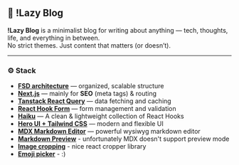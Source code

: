 ## 📝 !Lazy Blog

**!Lazy Blog** is a minimalist blog for writing about anything — tech, thoughts, life, and everything in between.  
No strict themes. Just content that matters (or doesn’t).

---

### ⚙️ Stack

- [**FSD architecture**](https://feature-sliced.github.io/documentation) — organized, scalable structure
- [**Next.js**](https://nextjs.org) — mainly for **SEO** (meta tags) & routing
- [**Tanstack React Query**](https://tanstack.com/query/latest) — data fetching and caching
- [**React Hook Form**](https://react-hook-form.com) — form management and validation
- [**Haiku**](https://github.com/DavidHDev/haiku) — A clean & lightweight collection of React Hooks
- [**Hero UI + Tailwind CSS**](https://www.heroui.com) — modern and flexible UI
- [**MDX Markdown Editor**](https://mdxeditor.dev) — powerful wysiwyg markdown editor
- [**Markdown Preview**](https://github.com/uiwjs/react-markdown-preview) - unfortunately MDX doesn't support preview mode
- [**Image cropping**](https://advanced-cropper.github.io/react-advanced-cropper) - nice react cropper library
- [**Emoji picker**](https://github.com/ealush/emoji-picker-react) - :)
